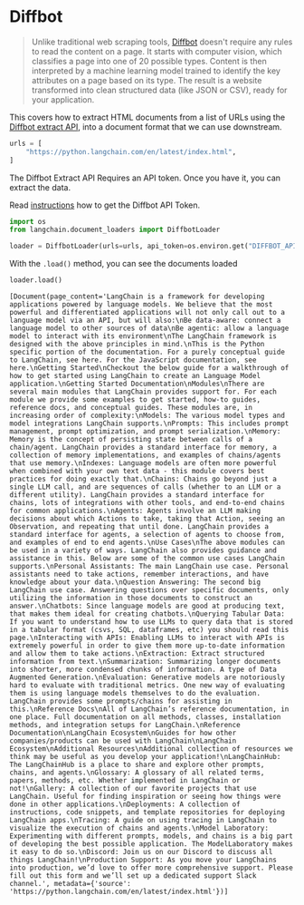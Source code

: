 # Diffbot

>Unlike traditional web scraping tools, [Diffbot](https://docs.diffbot.com/docs) doesn't require any rules to read the content on a page.
>It starts with computer vision, which classifies a page into one of 20 possible types. Content is then interpreted by a machine learning model trained to identify the key attributes on a page based on its type.
>The result is a website transformed into clean structured data (like JSON or CSV), ready for your application.

This covers how to extract HTML documents from a list of URLs using the [Diffbot extract API](https://www.diffbot.com/products/extract/), into a document format that we can use downstream.



```python
urls = [
    "https://python.langchain.com/en/latest/index.html",
]
```

The Diffbot Extract API Requires an API token. Once you have it, you can extract the data.

Read [instructions](https://docs.diffbot.com/reference/authentication) how to get the Diffbot API Token.


```python
import os
from langchain.document_loaders import DiffbotLoader

loader = DiffbotLoader(urls=urls, api_token=os.environ.get("DIFFBOT_API_TOKEN"))
```

With the `.load()` method, you can see the documents loaded


```python
loader.load()
```




    [Document(page_content='LangChain is a framework for developing applications powered by language models. We believe that the most powerful and differentiated applications will not only call out to a language model via an API, but will also:\nBe data-aware: connect a language model to other sources of data\nBe agentic: allow a language model to interact with its environment\nThe LangChain framework is designed with the above principles in mind.\nThis is the Python specific portion of the documentation. For a purely conceptual guide to LangChain, see here. For the JavaScript documentation, see here.\nGetting Started\nCheckout the below guide for a walkthrough of how to get started using LangChain to create an Language Model application.\nGetting Started Documentation\nModules\nThere are several main modules that LangChain provides support for. For each module we provide some examples to get started, how-to guides, reference docs, and conceptual guides. These modules are, in increasing order of complexity:\nModels: The various model types and model integrations LangChain supports.\nPrompts: This includes prompt management, prompt optimization, and prompt serialization.\nMemory: Memory is the concept of persisting state between calls of a chain/agent. LangChain provides a standard interface for memory, a collection of memory implementations, and examples of chains/agents that use memory.\nIndexes: Language models are often more powerful when combined with your own text data - this module covers best practices for doing exactly that.\nChains: Chains go beyond just a single LLM call, and are sequences of calls (whether to an LLM or a different utility). LangChain provides a standard interface for chains, lots of integrations with other tools, and end-to-end chains for common applications.\nAgents: Agents involve an LLM making decisions about which Actions to take, taking that Action, seeing an Observation, and repeating that until done. LangChain provides a standard interface for agents, a selection of agents to choose from, and examples of end to end agents.\nUse Cases\nThe above modules can be used in a variety of ways. LangChain also provides guidance and assistance in this. Below are some of the common use cases LangChain supports.\nPersonal Assistants: The main LangChain use case. Personal assistants need to take actions, remember interactions, and have knowledge about your data.\nQuestion Answering: The second big LangChain use case. Answering questions over specific documents, only utilizing the information in those documents to construct an answer.\nChatbots: Since language models are good at producing text, that makes them ideal for creating chatbots.\nQuerying Tabular Data: If you want to understand how to use LLMs to query data that is stored in a tabular format (csvs, SQL, dataframes, etc) you should read this page.\nInteracting with APIs: Enabling LLMs to interact with APIs is extremely powerful in order to give them more up-to-date information and allow them to take actions.\nExtraction: Extract structured information from text.\nSummarization: Summarizing longer documents into shorter, more condensed chunks of information. A type of Data Augmented Generation.\nEvaluation: Generative models are notoriously hard to evaluate with traditional metrics. One new way of evaluating them is using language models themselves to do the evaluation. LangChain provides some prompts/chains for assisting in this.\nReference Docs\nAll of LangChain’s reference documentation, in one place. Full documentation on all methods, classes, installation methods, and integration setups for LangChain.\nReference Documentation\nLangChain Ecosystem\nGuides for how other companies/products can be used with LangChain\nLangChain Ecosystem\nAdditional Resources\nAdditional collection of resources we think may be useful as you develop your application!\nLangChainHub: The LangChainHub is a place to share and explore other prompts, chains, and agents.\nGlossary: A glossary of all related terms, papers, methods, etc. Whether implemented in LangChain or not!\nGallery: A collection of our favorite projects that use LangChain. Useful for finding inspiration or seeing how things were done in other applications.\nDeployments: A collection of instructions, code snippets, and template repositories for deploying LangChain apps.\nTracing: A guide on using tracing in LangChain to visualize the execution of chains and agents.\nModel Laboratory: Experimenting with different prompts, models, and chains is a big part of developing the best possible application. The ModelLaboratory makes it easy to do so.\nDiscord: Join us on our Discord to discuss all things LangChain!\nProduction Support: As you move your LangChains into production, we’d love to offer more comprehensive support. Please fill out this form and we’ll set up a dedicated support Slack channel.', metadata={'source': 'https://python.langchain.com/en/latest/index.html'})]


